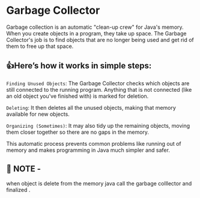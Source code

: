 # Garbage Collector

Garbage collection is an automatic "clean-up crew" for Java's memory. When you create objects in a program, they take up space. The Garbage Collector's job is to find objects that are no longer being used and get rid of them to free up that space.

## 👍Here’s how it works in simple steps:

`Finding Unused Objects`: The Garbage Collector checks which objects are still connected to the running program. Anything that is not connected (like an old object you've finished with) is marked for deletion.

`Deleting`: It then deletes all the unused objects, making that memory available for new objects.

`Organizing (Sometimes)`: It may also tidy up the remaining objects, moving them closer together so there are no gaps in the memory.

This automatic process prevents common problems like running out of memory and makes programming in Java much simpler and safer.

🌟 NOTE -
---
when object is delete from the memory java call the garbage colllector and finalized .